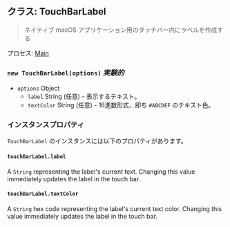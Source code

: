 ## クラス: TouchBarLabel

> ネイティブ macOS アプリケーション用のタッチバー内にラベルを作成する

プロセス: [Main](../tutorial/application-architecture.md#main-and-renderer-processes)

### `new TouchBarLabel(options)` _実験的_

* `options` Object
  * `label` String (任意) - 表示するテキスト。
  * `textColor` String (任意) - 16進数形式、即ち `#ABCDEF` のテキスト色。

### インスタンスプロパティ

`TouchBarLabel` のインスタンスには以下のプロパティがあります。

#### `touchBarLabel.label`

A `String` representing the label's current text. Changing this value immediately updates the label in the touch bar.

#### `touchBarLabel.textColor`

A `String` hex code representing the label's current text color. Changing this value immediately updates the label in the touch bar.
